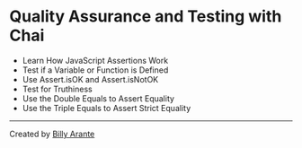 # Quality Assurance and Testing with Chai

- Learn How JavaScript Assertions Work
- Test if a Variable or Function is Defined
- Use Assert.isOK and Assert.isNotOK
- Test for Truthiness
- Use the Double Equals to Assert Equality
- Use the Triple Equals to Assert Strict Equality

---

Created by [Billy Arante](http://arantebw.github.io)